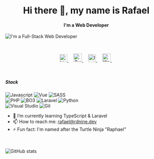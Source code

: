 <h1 align="center">Hi there 👋, my name is Rafael</h1>
<h4 align="center"> I'm a Web Developer</h4>

![I'm a Full-Stack Web Developer](https://media-exp1.licdn.com/dms/image/C4D16AQGKUJyXcunk6w/profile-displaybackgroundimage-shrink_350_1400/0?e=1601510400&v=beta&t=ta7yi8INd8XCFMMpg9v4FPYt_gGyRhiVPkgbkIqLGD8)

<br/>
<p align="center">
  <a href="https://www.linkedin.com/in/rdnine" target="_blank">
    <img alt="Linkedin" width="24px" src="https://cdn.jsdelivr.net/npm/simple-icons@3.0.1/icons/linkedin.svg" />
  </a> &nbsp; &nbsp;
  <a href="https://twitter.com/rdninek" target="_blank">
    <img alt="Twitter" width="26px" src="https://cdn.jsdelivr.net/npm/simple-icons@3.0.1/icons/twitter.svg" />
  </a> &nbsp; &nbsp;
  <a href="https://instagram.com/rdnine.dev" target="_blank">
    <img  alt="Instagram" width="24px" src="https://cdn.jsdelivr.net/npm/simple-icons@3.0.1/icons/instagram.svg" />
  </a> &nbsp; &nbsp;
  <a href="https://rdnine.dev" target="_blank">
    <img alt="Website" width="26px" src="https://cdn.jsdelivr.net/npm/simple-icons@3.0.1/icons/icloud.svg" />
  </a> &nbsp;
</p>
<br/>

##### Stack
![Javascript](https://img.shields.io/badge/-JavaScript-black?style=for-the-badge&logo=javascript)
![Vue](https://img.shields.io/badge/-Vue-41b883?style=for-the-badge&logo=javascript&logoColor=35495e)
![SASS](https://img.shields.io/badge/-Sass-f8f9fa?style=for-the-badge&logo=sass&color=bf4080)
<br>
![PHP](https://img.shields.io/badge/-PHP-blue?style=for-the-badge&logo=php&logoColor=white)
![BO3](https://img.shields.io/badge/-BO3-37c8ab?style=for-the-badge&logo=php&logoColor=white)
![Laravel](https://img.shields.io/badge/-Laravel-ff2d20?style=for-the-badge&logo=laravel&logoColor=white)
![Python](https://img.shields.io/badge/-Python-1e2933?style=for-the-badge&logo=python&logoColor=ffe15f)
<br>
![Visual Studio](https://img.shields.io/badge/-Visual_Studio-5C2D91?style=for-the-badge&logo=visual-studio)
![Git](https://img.shields.io/badge/-Git-black?style=for-the-badge&logo=git)
<br/>

- 🌱 I’m currently learning TypeScript & Laravel 
- 📫 How to reach me: rafael@rdnine.dev 
- ⚡ Fun fact: I'm named after the Turtle Ninja "Raphael"
<br/>

![GitHub stats](https://github-readme-stats.vercel.app/api?username=rdnine&show_icons=true&icon_color=79ff97&text_color=9f9f9f&bg_color=151515)  

